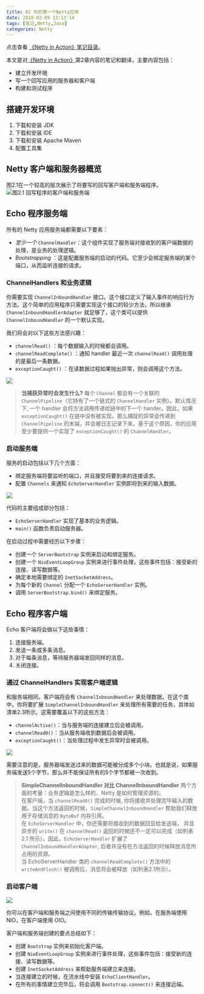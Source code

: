 ```yaml
---
title: 02 你的第一个Netty应用
date: 2018-02-09 13:13:14
tags: [笔记,Netty,Java] 
categories: Netty
---
```

点击查看 [《Netty in Action》笔记目录](https://mindawei.github.io/2018/03/01/%E3%80%8ANetty-in-Action%E3%80%8B%E7%AC%94%E8%AE%B0%E7%9B%AE%E5%BD%95/)。

本文是对[《Netty in Action》](https://download.csdn.net/download/u010738033/10245651)第2章内容的笔记和翻译，主要内容包括：
* 建立开发环境
* 写一个回写应用的服务器和客户端
* 构建和测试程序

<!-- more -->

## 搭建开发环境
1. 下载和安装 JDK
2. 下载和安装 IDE
3. 下载和安装 Apache Maven
4. 配置工具集

## Netty 客户端和服务器概览

图2.1在一个较高的层次展示了将要写的回写客户端和服务端程序。
![图2.1 回写程序的客户端和服务端](/images/00010/01.png "图2.1 回写程序的客户端和服务端")

## Echo 程序服务端
所有的 Netty 应用服务端都需要以下要素：
* _至少一个_ `ChannelHandler`：这个组件实现了服务端对接收到的客户端数据的处理，是业务的处理逻辑。
* _Bootstrapping_ ：这是配置服务端的启动的代码。它至少会绑定服务端的某个端口，从而监听连接的请求。

### ChannelHandlers 和业务逻辑
你需要实现 `ChannelInboundHandler` 接口。这个接口定义了输入事件的响应行为方法。这个简单的应用程序只需要实现这个接口的较少方法，所以继承 `ChannelInboundHandlerAdapter` 就足够了，这个类可以提供 `ChannelInboundHandler` 的一个默认实现。

我们将会对以下这些方法感兴趣：
* `channelRead()` ：每个数据输入的时候都会调用。
* `channelReadComplete()` ：通知 handler 最近一次 `channelRead()` 调用处理的是最后一条数据。
* `exceptionCaught()` ：在读数据过程如果抛出异常，则会调用这个方法。

![](/images/00010/02.png)

>__当捕获异常时会发生什么?__
每个 `Channel` 都会有一个关联的 `ChannelPipeline`（它持有了一个链式的 `ChannelHandler` 实例）。默认情况下, 一个 handler 会将方法调用传递给链中的下一个 hander。因此，如果 `exceptionCaught()` 在链中没有被实现，那么捕捉的异常会传递到 `ChannelPipeline` 的末端，并会被日志记录下来。基于这个原因，你的应用至少要提供一个实现了 `exceptionCaught()` 的 `ChannelHandler`。

### 启动服务端
服务的启动包括以下几个方面：
* 绑定服务端将要监听的端口，并且接受将要到来的连接请求。
* 配置 `Channels` 来通知 `EchoServerHandler` 实例即将到来的输入数据。

![](/images/00010/03.png)

代码的主要组成部分包括：
* `EchoServerHandler` 实现了基本的业务逻辑。
* `main()` 函数负责启动服务器。

在启动过程中需要经历以下步骤：
* 创建一个 `ServerBootstrap` 实例来启动和绑定服务。
* 创建一个 `NioEventLoopGroup` 实例来进行事件处理，这些事件包括：接受新的连接、读写数据等。
* 确定本地需要绑定的 `InetSocketAddress`。
* 为每个新的 `Channel` 分配一个 `EchoServerHandler` 实例。
* 调用 `ServerBootstrap.bind()` 来绑定服务。

## Echo 程序客户端
Echo 客户端将会做以下这些事情：
1. 连接服务端。
2. 发送一条或多条消息。
3. 对于每条消息，等待服务器端发回同样的消息。
4. 关闭连接。

### 通过 ChannelHandlers 实现客户端逻辑
和服务端相同，客户端将会有 `ChannelInboundHandler` 来处理数据。在这个类中，你将要扩展 `SimpleChannelInboundHandler` 来处理所有需要的任务，具体如清单2.3所示。这需要覆盖以下的这些方法：
* `channelActive()`：当与服务端的连接建立后会被调用。
* `channelRead0()`：当从服务端收到数据后会被调用。
* `exceptionCaught()`：当处理过程中发生异常时会被调用。

![](/images/00010/04.png)

需要注意的是，服务器端发送过来的数据可能被分成多个小块。也就是说，如果服务端发送5个字节，那么并不能保证所有的5个字节都被一次收到。

> __SimpleChannelInboundHandler 对比 ChannelInboundHandler__
两个方面的考量：业务逻辑是怎么样的、Netty 是如何管理资源的。<br>
在客户端，当 `channelRead0()` 完成的时候, 你将接收并处理完毕输入的数据。当这个方法返回的时候，`SimpleChannelInboundHandler` 帮助我们释放用于存储消息的 `ByteBuf` 内存引用。<br>
在 `EchoServerHandler` 中，你还需要将接收到的数据回显给发送端， 并且异步的 `write()` 在 `channelRead()` 返回的时候还不一定可以完成（如列表 2.1 所示）。因此，`EchoServerHandler` 扩展了 `ChannelInboundHandlerAdapter`, 后者并没有在方法返回的时候释放消息所占用的资源。<br>
当 EchoServerHandler 类的 `channelReadComplete()` 方法中的 `writeAndFlush()` 被调用后，消息将会被释放（如列表2.1所示）。<br>

### 启动客户端

![](/images/00010/05.png)

你可以在客户端和服务端之间使用不同的传输传输协议。例如，在服务端使用 NIO，在客户端使用 OIO。 

客户端和服务端创建的要点总结如下：
* 创建 `Bootstrap` 实例来初始化客户端。
* 创建 `NioEventLoopGroup` 实例来进行事件处理，这些事件包括：接受新的连接、读写数据等。
* 创建 `InetSocketAddress` 来帮助服务端建立来连接。
* 当连接建立的时候，在流水线中安装 `EchoClientHandler`。
* 在所有的事情建立完毕后，将会调用 `Bootstrap.connect()` 来连接远端。